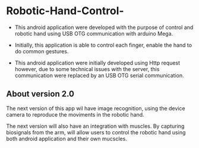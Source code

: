 # Robotic-Hand-Control-
- This android application were developed with the purpose of control and robotic hand using USB OTG communication with arduino Mega.
- Initially, this application is able to control each finger, enable the
  hand to do common gestures.

- This android application were initially developed using Http request
  however, due to some technical issues with the server, this communication
  were replaced by an USB OTG serial communication.

About version 2.0
-----------------
The next version of this app wil have image recognition, using the device
camera to reproduce the moviments in the robotic hand.

The next version will also have an integration with muscles. By capturing 
biosignals from the arm, will allow users to control the robotic hand using 
both android application and their own mucscles.


